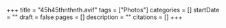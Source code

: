 +++
title = "45h45thnthnth.avif"
tags = ["Photos"]
categories = []
startDate = ""
draft = false
pages = []
description = ""
citations = []
+++
